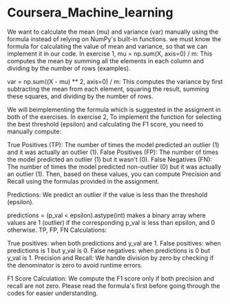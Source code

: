 # Coursera_Machine_learning
We want to calculate the mean (mu) and variance (var) manually using the formula instead of relying on NumPy's built-in functions.
we must know the formula for calculating the value of mean and variance, so that we can implement it in our code.
In exercise 1, mu = np.sum(X, axis=0) / m: This computes the mean by summing all the elements in each column and dividing by the number of rows (examples).

var = np.sum((X - mu) ** 2, axis=0) / m: This computes the variance by first subtracting the mean from each element, squaring the result, summing these squares, and dividing by the number of rows.

We will beimplementing the formula which is suggested in the assigment in both of the exercises.
In exercise 2, To implement the function for selecting the best threshold (epsilon) and calculating the F1 score, you need to manually compute:

True Positives (TP): The number of times the model predicted an outlier (1) and it was actually an outlier (1).
False Positives (FP): The number of times the model predicted an outlier (1) but it wasn't (0).
False Negatives (FN): The number of times the model predicted non-outlier (0) but it was actually an outlier (1).
Then, based on these values, you can compute Precision and Recall using the formulas provided in the assignment.

Predictions: We predict an outlier if the value is less than the threshold (epsilon).

predictions = (p_val < epsilon).astype(int) makes a binary array where values are 1 (outlier) if the corresponding p_val is less than epsilon, and 0 otherwise.
TP, FP, FN Calculations:

True positives: when both predictions and y_val are 1.
False positives: when predictions is 1 but y_val is 0.
False negatives: when predictions is 0 but y_val is 1.
Precision and Recall: We handle division by zero by checking if the denominator is zero to avoid runtime errors.

F1 Score Calculation: We compute the F1 score only if both precision and recall are not zero.
Please read the formula's first before going through the codes for easier understanding.
